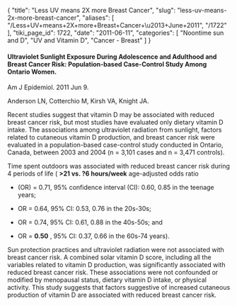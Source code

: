 {
  "title": "Less UV means 2X more Breast Cancer",
  "slug": "less-uv-means-2x-more-breast-cancer",
  "aliases": [
    "/Less+UV+means+2X+more+Breast+Cancer+\u2013+June+2011",
    "/1722"
  ],
  "tiki_page_id": 1722,
  "date": "2011-06-11",
  "categories": [
    "Noontime sun and D",
    "UV and Vitamin D",
    "Cancer - Breast"
  ]
}


#### Ultraviolet Sunlight Exposure During Adolescence and Adulthood and Breast Cancer Risk: Population-based Case-Control Study Among Ontario Women.

Am J Epidemiol. 2011 Jun 9. 

Anderson LN, Cotterchio M, Kirsh VA, Knight JA.

Recent studies suggest that vitamin D may be associated with reduced breast cancer risk, but most studies have evaluated only dietary vitamin D intake. The associations among ultraviolet radiation from sunlight, factors related to cutaneous vitamin D production, and breast cancer risk were evaluated in a population-based case-control study conducted in Ontario, Canada, between 2003 and 2004 (n = 3,101 cases and n = 3,471 controls). 

Time spent outdoors was associated with reduced breast cancer risk during 4 periods of life ( **>21 vs. ?6 hours/week**  age-adjusted odds ratio 

* (OR) = 0.71, 95% confidence interval (CI): 0.60, 0.85 in the teenage years; 

* OR = 0.64, 95% CI: 0.53, 0.76 in the 20s-30s; 

* OR = 0.74, 95% CI: 0.61, 0.88 in the 40s-50s; and 

* OR =  **0.50** , 95% CI: 0.37, 0.66 in the 60s-74 years). 

Sun protection practices and ultraviolet radiation were not associated with breast cancer risk. A combined solar vitamin D score, including all the variables related to vitamin D production, was significantly associated with reduced breast cancer risk. These associations were not confounded or modified by menopausal status, dietary vitamin D intake, or physical activity. This study suggests that factors suggestive of increased cutaneous production of vitamin D are associated with reduced breast cancer risk.
